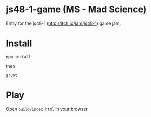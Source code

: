 # js48-1-game (MS - Mad Science)
Entry for the js48-1 (http://itch.io/jam/js48-1) game jam.

# Install
`npm install`

then

`grunt`

# Play
Open `build/index.html` in your browser.